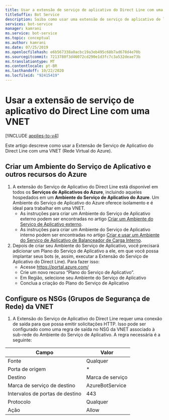 ```yaml
---
title: Usar a extensão de serviço de aplicativo do Direct Line com uma VNET
titleSuffix: Bot Service
description: Saiba como usar uma extensão de serviço de aplicativo de linha direta com uma rede virtual do Azure. Consulte como criar um ambiente e configurar uma conexão de saída.
services: bot-service
manager: kamrani
ms.service: bot-service
ms.topic: conceptual
ms.author: kamrani
ms.date: 07/25/2019
ms.openlocfilehash: e6b567338a0acbc19a3eb495c68b7ad678d4e70b
ms.sourcegitcommit: 7213780f3d46072cd290e1d3fc7c3a532deae73b
ms.translationtype: MT
ms.contentlocale: pt-BR
ms.lasthandoff: 10/22/2020
ms.locfileid: "92415419"
---
```

# <a name="use-direct-line-app-service-extension-within-a-vnet"></a>Usar a extensão de serviço de aplicativo do Direct Line com uma VNET

[!INCLUDE [applies-to-v4](includes/applies-to-v4-current.md)]

Este artigo descreve como usar a Extensão de Serviço de Aplicativo do Direct Line com uma VNET (Rede Virtual do Azure).

## <a name="create-an-app-service-environment-and-other-azure-resources"></a>Criar um Ambiente do Serviço de Aplicativo e outros recursos do Azure

1. A extensão do Serviço de Aplicativo do Direct Line está disponível em todos os **Serviços de Aplicativos do Azure**, incluindo aqueles hospedados em um **Ambiente do Serviço de Aplicativo do Azure**. Um Ambiente do Serviço de Aplicativo do Azure oferece isolamento e é ideal para trabalhar em uma VNET.
    - As instruções para criar um Ambiente do Serviço de Aplicativo externo podem ser encontradas no artigo [Criar um Ambiente do Serviço de Aplicativo externo](https://docs.microsoft.com/azure/app-service/environment/create-external-ase).
    - As instruções para criar um Ambiente do Serviço de Aplicativo interno podem ser encontradas no artigo [Criar e usar um Ambiente do Serviço de Aplicativo de Balanceador de Carga Interno](https://docs.microsoft.com/azure/app-service/environment/create-ilb-ase).
1. Depois de criar seu Ambiente do Serviço de Aplicativo, você precisará adicionar um Plano do Serviço de Aplicativo a ele, em que você possa implantar seus bots (e, assim, executar a Extensão do Serviço de Aplicativo do Direct Line). Para fazer isso:
    - Acesse https://portal.azure.com/
    - Crie um novo recurso “Plano do Serviço de Aplicativo”.
    - Em Região, selecione seu Ambiente do Serviço de Aplicativo
    - Conclua a criação do Plano do Serviço de Aplicativo

## <a name="configure-the-vnet-network-security-groups-nsg"></a>Configure os NSGs (Grupos de Segurança de Rede) da VNET

1. A Extensão do Serviço de Aplicativo do Direct Line requer uma conexão de saída para que possa emitir solicitações HTTP. Isso pode ser configurado como uma regra de saída no NSG da VNET associado à sub-rede do Ambiente do Serviço de Aplicativo. A regra necessária é a seguinte:

|Campo|Valor|
|---|---|
|Fonte|Qualquer|
|Porta de origem|*|
|Destino|Marca de serviço|
|Marca de serviço de destino|AzureBotService|
|Intervalos de portas de destino|443|
|Protocolo|Qualquer|
|Ação|Allow|
